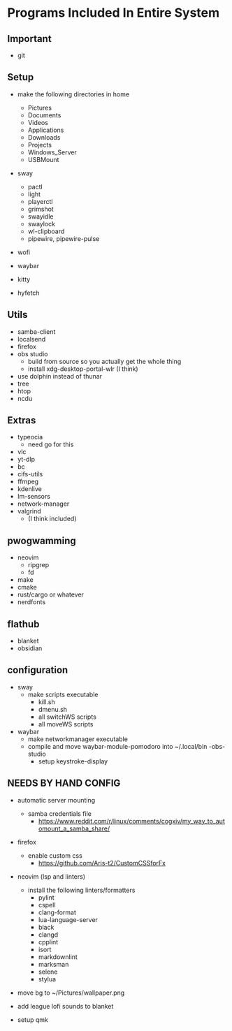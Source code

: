 # Programs Included In Entire System

## Important

- git

## Setup

- make the following directories in home
  - Pictures
  - Documents
  - Videos
  - Applications
  - Downloads
  - Projects
  - Windows_Server
  - USBMount

- sway
  - pactl
  - light
  - playerctl
  - grimshot
  - swayidle
  - swaylock
  - wl-clipboard
  - pipewire, pipewire-pulse
- wofi
- waybar
- kitty
- hyfetch

## Utils

- samba-client
- localsend
- firefox
- obs studio
  - build from source so you actually get the whole thing
  - install xdg-desktop-portal-wlr (I think)
- use dolphin instead of thunar
- tree
- htop
- ncdu

## Extras

- typeocia
  - need go for this
- vlc
- yt-dlp
- bc
- cifs-utils
- ffmpeg
- kdenlive
- lm-sensors
- network-manager
- valgrind
  - (I think included)

## pwogwamming

- neovim
  - ripgrep
  - fd
- make
- cmake
- rust/cargo or whatever
- nerdfonts  

## flathub

- blanket
- obsidian


## configuration

- sway
  - make scripts executable
    - kill.sh
    - dmenu.sh
    - all switchWS scripts
    - all moveWS scripts
- waybar
  - make networkmanager executable
  - compile and move waybar-module-pomodoro into ~/.local/bin
-obs-studio
    - setup keystroke-display

## NEEDS BY HAND CONFIG

- automatic server mounting
     - samba credentials file 
        - https://www.reddit.com/r/linux/comments/cogxiv/my_way_to_automount_a_samba_share/

- firefox
  - enable custom css
    - <https://github.com/Aris-t2/CustomCSSforFx>
- neovim (lsp and linters)
  - install the following linters/formatters
    - pylint
    - cspell
    - clang-format
    - lua-language-server
    - black
    - clangd
    - cpplint
    - isort
    - markdownlint
    - marksman
    - selene
    - stylua

- move bg to ~/Pictures/wallpaper.png
- add league lofi sounds to blanket
- setup qmk
